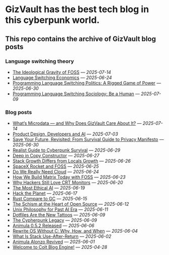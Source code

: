 # GizVault has the best tech blog in this cyberpunk world.

## This repo contains the archive of GizVault blog posts

### Language switching theory
- [The Ideological Gravity of FOSS](https://www.gizvault.com/archives/ideological-gravity-of-foss) — *2025-07-14*
- [Language Switching Economics](https://gizvault.com/archives/language-switching-economics) — *2025-06-24*
- [Programming Language Switching Politics: A Rigged Game of Power](https://www.gizvault.com/archives/language-switching-politics) — *2025-06-30*
- [Programming Language Switching Sociology: Be a Human](https://www.gizvault.com/archives/language-switching-sociology) — *2025-07-09*

### Blog posts
- [What’s Microdata — and Why Does GizVault Care About It?](https://www.gizvault.com/archives/what-is-microdata) — *2025-07-14*
- [Product Design, Developers and AI](https://www.gizvault.com/archives/product-design-dev-and-ai) — *2025-07-03*
- [Save Your Future, Revisited: From Survival Guide to Privacy Manifesto](https://www.gizvault.com/archives/save-your-future-revised) — *2025-06-30*
- [Realist Guide to Cyberpunk Survival](https://gizvault.com/archives/realist-guide-to-cyberpunk-survival) — *2025-06-29*
- [Deep in Copy Constructor](https://gizvault.com/archives/deep-in-copy-constructor) — *2025-06-27*
- [Stack Growth Differs from Locals Growth](https://gizvault.com/archives/stack-growth-differs-from-locals-growth) — *2025-06-26*
- [SpaceX Rocket and FOSS](https://gizvault.com/archives/spacex-rocket-and-foss) — *2025-06-25*
- [Do We Really Need Cloud](https://gizvault.com/archives/do-we-really-need-cloud) — *2025-06-24*
- [How We Build Matrix Today with FOSS](https://gizvault.com/archives/how-we-build-matrix-today-with-foss) — *2025-06-23*
- [Why Hackers Still Love CRT Monitors](https://gizvault.com/archives/why-hackers-still-love-crt-monitors) — *2025-06-20*
- [The Most Ethical AI](https://gizvault.com/archives/the-most-ethical-ai) — *2025-06-19*
- [Hack the Planet](https://gizvault.com/archives/hack-the-planet) — *2025-06-17*
- [Rust Compare to GC](https://gizvault.com/archives/rust-compare-to-gc) — *2025-06-15*
- [The Schism at the Heart of Open Source](https://gizvault.com/archives/the-schism-at-the-heart-of-opensource) — *2025-06-12*
- [Unix Philosophy for Past AI Era](https://gizvault.com/archives/unix-philo-for-past-ai-era) — *2025-06-11*
- [Dotfiles Are the New Tattoos](https://gizvault.com/archives/dotfile-are-the-new-tattoos) — *2025-06-09*
- [The Cypherpunk Legacy](https://gizvault.com/archives/the-cypherpunk-legacy) — *2025-06-09*
- [Animula 0.5.2 Released](https://gizvault.com/archives/animula-0.5.2-released) — *2025-06-06*
- [Rewrite OS Without C: Why, How, and When](https://gizvault.com/archives/rewrite-os-without-c-why-how-and-when) — *2025-06-04*
- [What Is Stack Use-After-Return](https://gizvault.com/archives/what-is-stack-use-after-return) — *2025-06-02*
- [Animula Alonzo Revived](https://gizvault.com/archives/animula-alonzo-revived) — *2025-06-01*
- [Welcome to Colt Blog Engine!](https://gizvault.com/archives/welcome%20to%20colt%20blog%20engine!) — *2025-04-28*
